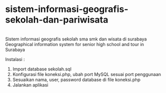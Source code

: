 # sistem-informasi-geografis-sekolah-dan-pariwisata
<br> Sistem informasi geografis sekolah sma smk dan wisata di surabaya
<br> Geographical information system for senior high school and tour in Surabaya

Instalasi :
1. Import database sekolah.sql
2. Konfigurasi file koneksi.php, ubah port MySQL sesuai port penggunaan
3. Sesuaikan nama, user, password database di file koneksi.php
4. Jalankan aplikasi

